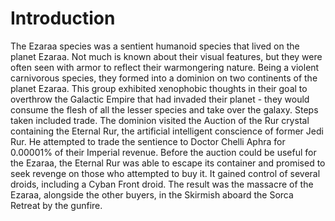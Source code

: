 # Introduction

The Ezaraa species was a sentient humanoid species that lived on the planet Ezaraa.
Not much is known about their visual features, but they were often seen with armor to reflect their warmongering nature.
Being a violent carnivorous species, they formed into a dominion on two continents of the planet Ezaraa.
This group exhibited xenophobic thoughts in their goal to overthrow the Galactic Empire that had invaded their planet - they would consume the flesh of all the lesser species and take over the galaxy.
Steps taken included trade.
The dominion visited the Auction of the Rur crystal containing the Eternal Rur, the artificial intelligent conscience of former Jedi Rur.
He attempted to trade the sentience to Doctor Chelli Aphra for 0.00001% of their Imperial revenue.
Before the auction could be useful for the Ezaraa, the Eternal Rur was able to escape its container and promised to seek revenge on those who attempted to buy it.
It gained control of several droids, including a Cyban Front droid.
The result was the massacre of the Ezaraa, alongside the other buyers, in the Skirmish aboard the Sorca Retreat by the gunfire.
